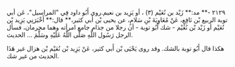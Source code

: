 ٢١٢٩ -** مد:** زَيْد بن نُعَيْم (٣) ، أو يَزِيد بن نعيم.روى أَبُو داود فِي "المراسيل"، عَن أبي توبة الربيع بْن نَافِعٍ، عَنْ مُعَاوِيَةَ بْنِ سَلامٍ، عن يحيى بْن أَبي كثير،** قال:** أَخْبَرَنِي يَزِيد بْن نُعَيْم أو زَيْد بْن نُعَيْم - شك أَبُو توبة - أن رجلا من جذام جامع امرأته وهما محرمان، فسأل الرجل رَسُول اللَّهِ صَلَّى اللَّهُ عَلَيْهِ وسَلَّمَ ... الحديث.

هكذا قال أَبُو توبة بالشك. وقد روى يَحْيَى بْن أَبي كثير، عَنْ يَزِيد بْن نُعَيْم بْن هزال غير هَذَا الحديث من غير شك.